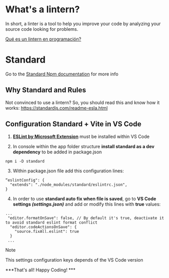# What's a lintern?

In short, a linter is a tool to help you improve your code by analyzing your source code looking for problems.

[Qué es un lintern en programación?](https://keepcoding.io/blog/que-es-un-linter-en-programacion/)

# Standard

Go to the [Standard Npm documentation](https://www.npmjs.com/package/standard) for more info


## Why Standard and Rules

Not convinced to use a lintern? So, you should read this and know how it works:
https://standardjs.com/readme-esla.html

## Configuration Standard + Vite in VS Code

1. **[ESLint by Microsoft Extension](https://marketplace.visualstudio.com/items?itemName=dbaeumer.vscode-eslint)** must be installed within VS Code


2. In console within the app folder structure **install standard as a dev dependency** to be added in package.json

```
npm i -D standard
```

3. Within package.json file add this configuration lines:

```
“eslintConfig": {
  "extends": "./node_modules/standard/eslintrc.json", 
}
``` 

4. In order to use **standard auto fix when file is saved**, go to **VS Code settings _(settings.json)_** and add or modify this lines with **true** values:

``` 
...
 "editor.formatOnSave": false, // By default it's true, deactivate it to avoid standard eslint format conflict
  "editor.codeActionsOnSave": {
    "source.fixAll.eslint": true
  }
 ...
```

> [!NOTE]
> This settings configuration keys depends of the VS Code version



***That's all! Happy Coding! ***